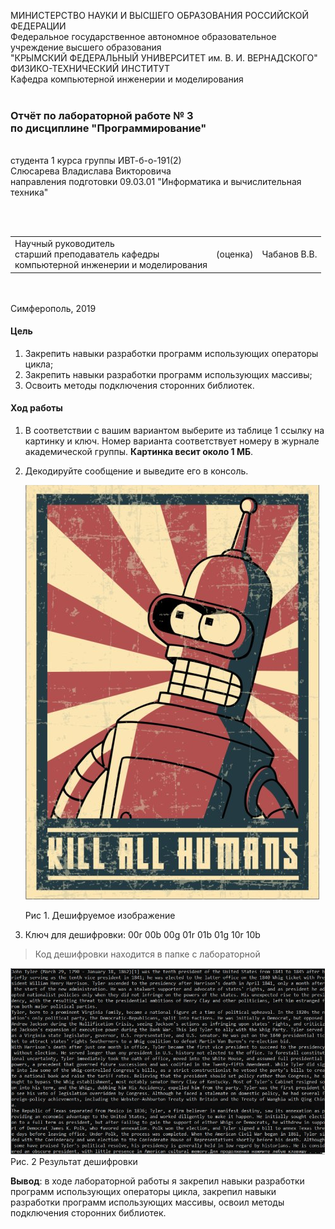
МИНИСТЕРСТВО НАУКИ  И ВЫСШЕГО ОБРАЗОВАНИЯ РОССИЙСКОЙ ФЕДЕРАЦИИ  
Федеральное государственное автономное образовательное учреждение высшего образования  
"КРЫМСКИЙ ФЕДЕРАЛЬНЫЙ УНИВЕРСИТЕТ им. В. И. ВЕРНАДСКОГО"  
ФИЗИКО-ТЕХНИЧЕСКИЙ ИНСТИТУТ  
Кафедра компьютерной инженерии и моделирования
<br/><br/>
### Отчёт по лабораторной работе № 3<br/> по дисциплине "Программирование"
<br/>
​
студента 1 курса группы ИВТ-б-о-191(2)  
<br/>Слюсарева Владислава Викторовича  
<br/>направления подготовки 09.03.01 "Информатика и вычислительная техника" 

<br/><br/>
<table>
<tr><td>Научный руководитель<br/> старший преподаватель кафедры<br/> компьютерной инженерии и моделирования</td>
<td>(оценка)</td>
<td>Чабанов В.В.</td>
</tr>
</table>
<br/><br/>
​
Симферополь, 2019

#### Цель
1. Закрепить навыки разработки программ использующих операторы цикла;
2. Закрепить навыки разработки программ использующих массивы;
3. Освоить методы подключения сторонних библиотек.

#### Ход работы

1. В соответствии с вашим вариантом выберите из таблице 1 ссылку на картинку и ключ. Номер варианта соответствует номеру в журнале академической группы. **Картинка весит около 1 МБ**.

2. Декодируйте сообщение и выведите его в консоль.
   
    ![](Scrins/1.PNG)
                    
  
    Рис 1. Дешифруемое изображение
  
3. Ключ для дешифровки: 00r 00b 00g 01r 01b 01g 10r 10b


>Код дешифровки находится в папке с лабораторной


![](Scrins/2.PNG)
 Рис. 2 Результат дешифровки

**Вывод**: в ходе лабораторной работы я закрепил навыки разработки программ использующих операторы цикла, закрепил навыки разработки программ использующих массивы, освоил методы подключения сторонних библиотек.
